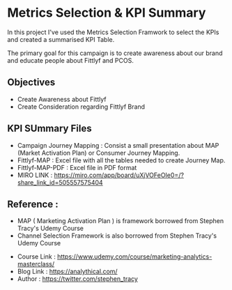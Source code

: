 # Metrics Selection & KPI Summary

In this project I've used the Metrics Selection Framwork to select the KPIs and created a summarised KPI Table.

The primary goal for this campaign is to create awareness about our brand and educate people about Fittlyf and PCOS.

## Objectives

- Create Awareness about Fittlyf
- Create Consideration regarding Fittlyf Brand

## KPI SUmmary Files

-  Campaign Journey Mapping : Consist a small presentation about MAP (Market Activation Plan) or Consumer Journey Mapping.
-  Fittlyf-MAP : Excel file with all the tables needed to create Journey Map.
-  Fittlyf-MAP-PDF : Excel file in PDF format
-  MIRO LINK : https://miro.com/app/board/uXjVOFeOIe0=/?share_link_id=505557575404

## Reference :

- MAP ( Marketing Activation Plan ) is framework borrowed from Stephen Tracy's Udemy Course
- Channel Selection Framework is also borrowed from Stephen Tracy's Udemy Course

* Course Link : https://www.udemy.com/course/marketing-analytics-masterclass/
* Blog Link : https://analythical.com/
* Author : https://twitter.com/stephen_tracy

